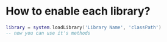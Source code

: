 # How to enable each library?
```lua
library = system.loadLibrary('Library Name', 'classPath')
-- now you can use it's methods
```
